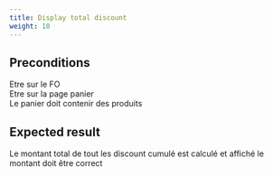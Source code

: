 ```yaml
---
title: Display total discount
weight: 10
---
```


## Preconditions

Etre sur le FO\
Etre sur la page panier\
Le panier doit contenir des produits
## Expected result

Le montant total de tout les discount cumulé est calculé et affiché le montant doit être correct

